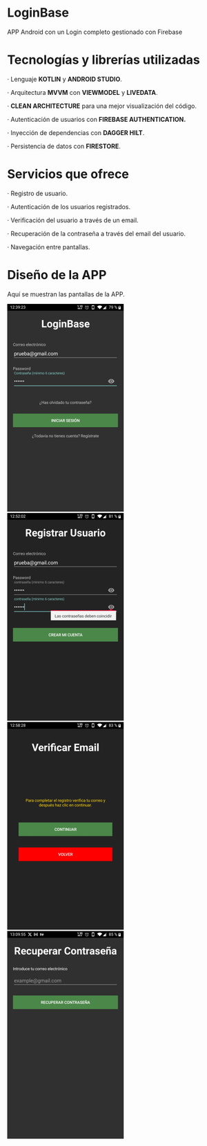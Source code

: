 # LoginBase
 <p>APP Android con un Login completo gestionado con Firebase</p>

 # Tecnologías y librerías utilizadas
 <p>· Lenguaje <b>KOTLIN</b> y <b>ANDROID STUDIO</b>.</p>
 <p>· Arquitectura <b>MVVM</b> con <b>VIEWMODEL</b> y <b>LIVEDATA</b>.</p>
 <p>· <b>CLEAN ARCHITECTURE</b> para una mejor visualización del código.</p>
 <p>· Autenticación de usuarios con <b>FIREBASE AUTHENTICATION.</b>
 <p>· Inyección de dependencias con <b>DAGGER HILT</b>.</p>
 <p>· Persistencia de datos con <b>FIRESTORE</b>.</p>

 # Servicios que ofrece
 <p>· Registro de usuario.</p>
 <p>· Autenticación de los usuarios registrados.</p>
 <p>· Verificación del usuario a través de un email.</p>
 <p>· Recuperación de la contraseña a través del email del usuario.</p>
 <p>· Navegación entre pantallas.</p>

 # Diseño de la APP
 <p>Aquí se muestran las pantallas de la APP.</p>
  <p>
    <img src="https://github.com/ivanpg93/LoginBase/blob/master/Login.png"/>
    <img src="https://github.com/ivanpg93/LoginBase/blob/master/RegisterUser.png"/>
    <img src="https://github.com/ivanpg93/LoginBase/blob/master/VerifyEmail.png"/>
    <img src="https://github.com/ivanpg93/LoginBase/blob/master/RecoveryPassword.png"/>
  </p>
